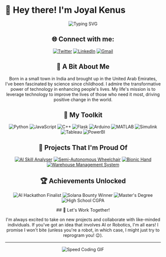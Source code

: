 # 👋 Hey there! I'm Joyal Kenus

<div align="center">

![Typing SVG](https://readme-typing-svg.herokuapp.com?font=Fira+Code&duration=2000&pause=500&color=4AF626&background=FFFFFF00&center=true&vCenter=true&width=535&lines=Builder+2.0;AI+Integration+Specialist;Robotics+Developer)



## 🌐 Connect with me:
<p align="center">
  <a href="https://x.com/JKenus81167?t=1KyQrznOvvyhsCyjO4OiSA&s=08"><img src="https://img.icons8.com/fluent/48/000000/twitter.png" alt="Twitter"/></a>
  <a href="https://www.linkedin.com/in/joyal-kenus-7aa6b1b9"><img src="https://img.icons8.com/fluent/48/000000/linkedin.png" alt="LinkedIn"/></a>
  <a href="mailto:joyalkenus2711@gmail.com"><img src="https://img.icons8.com/fluent/48/000000/gmail.png" alt="Gmail"/></a>
</p>

## 🌟 A Bit About Me

Born in a small town in India and brought up in the United Arab Emirates, I've been fascinated by science since childhood. I admire the transformative power of technology in enhancing people's lives. My life's mission is to leverage technology to improve the lives of those who need it most, driving positive change in the world.

## 🧰 My Toolkit

<p align="center">
  <img src="https://img.shields.io/badge/Python-3776AB?style=for-the-badge&logo=python&logoColor=white" alt="Python"/>
  <img src="https://img.shields.io/badge/JavaScript-F7DF1E?style=for-the-badge&logo=javascript&logoColor=black" alt="JavaScript"/>
  <img src="https://img.shields.io/badge/C++-00599C?style=for-the-badge&logo=c%2B%2B&logoColor=white" alt="C++"/>
  <img src="https://img.shields.io/badge/Flask-000000?style=for-the-badge&logo=flask&logoColor=white" alt="Flask"/>
  <img src="https://img.shields.io/badge/Arduino-00979D?style=for-the-badge&logo=Arduino&logoColor=white" alt="Arduino"/>
  <img src="https://img.shields.io/badge/Matlab-0076A8?style=for-the-badge&logo=mathworks&logoColor=white" alt="MATLAB"/>
  <img src="https://img.shields.io/badge/Simulink-0076A8?style=for-the-badge&logo=mathworks&logoColor=white" alt="Simulink"/>
  <img src="https://img.shields.io/badge/Tableau-E97627?style=for-the-badge&logo=Tableau&logoColor=white" alt="Tableau"/>
  <img src="https://img.shields.io/badge/PowerBI-F2C811?style=for-the-badge&logo=Power%20BI&logoColor=black" alt="PowerBI"/>
</p>

## 🚀 Projects That I'm Proud Of

<div align="center">

[![AI Skill Analyser](https://img.shields.io/badge/🧠%20AI%20Skill%20Analyser-Finalist%20at%20AI%20Hackathon%20London-00C853?style=for-the-badge&logo=tensorflow&logoColor=white)](https://github.com/joyalkenus)
[![Semi-Autonomous Wheelchair](https://img.shields.io/badge/🦽%20Semi--Autonomous%20Wheelchair-Facial%20Control%20System-1565C0?style=for-the-badge&logo=arduino&logoColor=white)](https://github.com/joyalkenus)
[![Bionic Hand](https://img.shields.io/badge/🦾%20Bionic%20Hand-For%20Motorbike%20Riders-FF6F00?style=for-the-badge&logo=arduino&logoColor=white)](https://github.com/joyalkenus)
[![Warehouse Management System](https://img.shields.io/badge/🏭%20Warehouse%20Management-4%20DOF%20Robotic%20Arm-6200EA?style=for-the-badge&logo=probot&logoColor=white)](https://github.com/joyalkenus)

</div>

## 🏆 Achievements Unlocked

<div align="center">

![AI Hackathon Finalist](https://img.shields.io/badge/🥇%20AI%20Hackathon%20Finalist-Encode%20Club%20%7C%20London-FFD700?style=for-the-badge&logo=hackerrank&logoColor=black)
![Solana Bounty Winner](https://img.shields.io/badge/🏆%20Solana%20Bounty-3rd%20Prize%20Winner-14F195?style=for-the-badge&logo=solana&logoColor=white)
![Master's Degree](https://img.shields.io/badge/🎓%20MSc%20Mechatronics-4.0%20GPA%20%7C%20Distinction-4CAF50?style=for-the-badge&logo=graduation-cap&logoColor=white)
![High School CGPA](https://img.shields.io/badge/📚%20High%20School-10%20point%20CGPA-1E88E5?style=for-the-badge&logo=book&logoColor=white)

</div>
## 🤝 Let's Work Together!

I'm always excited to take on new projects and collaborate with like-minded individuals. If you've got an idea that involves AI or Robotics, I'm all ears! I promise I won't bite (unless you're a robot, in which case, I might just try to reprogram you! 😉).

---
</div>

<div align="center">

![Speed Coding GIF](https://i.giphy.com/media/v1.Y2lkPTc5MGI3NjExdW12Mm1uZnNnaTk0dW56NzZmNTU3OW0wc2o2azRvNG83b3A1NGE1cSZlcD12MV9pbnRlcm5hbF9naWZfYnlfaWQmY3Q9Zw/kz6cm1kKle2MYkHtJF/giphy.gif)

</div>



